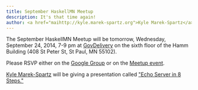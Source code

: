 ```yaml
---
title: September HaskellMN Meetup
description: It's that time again!
author: <a href="maihttp://kyle.marek-spartz.org">Kyle Marek-Spartz</a>
---
```


The September HaskellMN Meetup will be tomorrow, Wednesday, September 24,
2014, 7-9 pm at [GovDelivery](http://www.govdelivery.com/) on the
sixth floor of the Hamm Building (408 St Peter St, St Paul, MN 55102).

Please RSVP either on the
[Google Group](https://groups.google.com/forum/#!forum/haskellmn)
or on the
[Meetup event](http://www.meetup.com/HaskellMN/events/204643112/).

[Kyle Marek-Spartz](http://kyle.marek-spartz.org) will be giving a presentation called ["Echo Server in 8 Steps."](https://github.com/HaskellMN/haskell-mn-presentations/tree/master/2014/09/echo-server)
